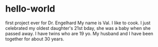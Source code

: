 # hello-world
first project ever for Dr. Engelhard
My name is Val.  I like to cook.
I just celebrated my oldest daughter's 21st bday, she was a baby when she passed away.
I have twins who are 19 yo.
My husband and I have been together for about 30 years.  
